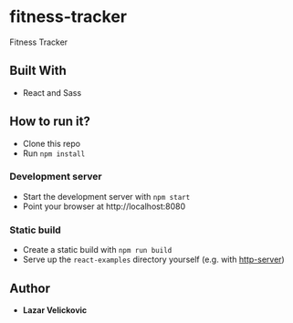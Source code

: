 # fitness-tracker
Fitness Tracker<br>

## Built With

* React and Sass

## How to run it?

* Clone this repo
* Run `npm install`

### Development server

* Start the development server with `npm start`
* Point your browser at http://localhost:8080

### Static build

* Create a static build with  `npm run build`
* Serve up the `react-examples` directory yourself (e.g. with [http-server](https://github.com/indexzero/http-server))

## Author

* **Lazar Velickovic** 
